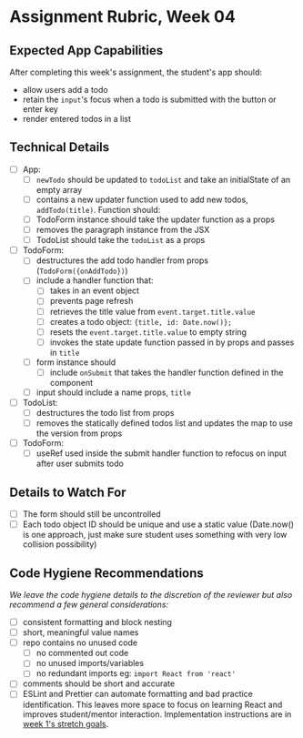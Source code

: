 # Assignment Rubric, Week 04

## Expected App Capabilities

After completing this week's assignment, the student's app should:

- allow users add a todo
- retain the `input`'s focus when a todo is submitted with the button or enter key
- render entered todos in a list

## Technical Details

- [ ] App:
  - [ ] `newTodo` should be updated to `todoList` and take an initialState of an empty array
  - [ ] contains a new updater function used to add new todos, `addTodo(title)`. Function should:
  - [ ] TodoForm instance should take the updater function as a props
  - [ ] removes the paragraph instance from the JSX
  - [ ] TodoList should take the `todoList` as a props
- [ ] TodoForm:
  - [ ] destructures the add todo handler from props (`TodoForm({onAddTodo})`)
  - [ ] include a handler function that:
    - [ ] takes in an event object
    - [ ] prevents page refresh
    - [ ] retrieves the title value from `event.target.title.value`
    - [ ] creates a todo object: `{title, id: Date.now()};`
    - [ ] resets the `event.target.title.value` to empty string
    - [ ] invokes the state update function passed in by props and passes in `title`
  - [ ] form instance should
    - [ ] include `onSubmit` that takes the handler function defined in the component
  - [ ] input should include a name props, `title`
- [ ] TodoList:
  - [ ] destructures the todo list from props
  - [ ] removes the statically defined todos list and updates the map to use the version from props
- [ ] TodoForm:
  - [ ] useRef used inside the submit handler function to refocus on input after user submits todo

## Details to Watch For

- [ ] The form should still be uncontrolled
- [ ] Each todo object ID should be unique and use a static value (Date.now() is one approach, just make sure student uses something with very low collision possibility)

## Code Hygiene Recommendations

*We leave the code hygiene details to the discretion of the reviewer but also recommend a few general considerations:*

- [ ] consistent formatting and block nesting
- [ ] short, meaningful value names
- [ ] repo contains no unused code
  - [ ] no commented out code
  - [ ] no unused imports/variables
  - [ ] no redundant imports eg: `import React from 'react'`
- [ ] comments should be short and accurate
- [ ] ESLint and Prettier can automate formatting and bad practice identification. This leaves more space to focus on learning React and improves student/mentor interaction. Implementation instructions are in [week 1's stretch goals](https://github.com/Code-the-Dream-School/react-curriculum-v3/blob/main/learns-app-content/assignments/week-01.md#stretch-goals-instructions-optional).
